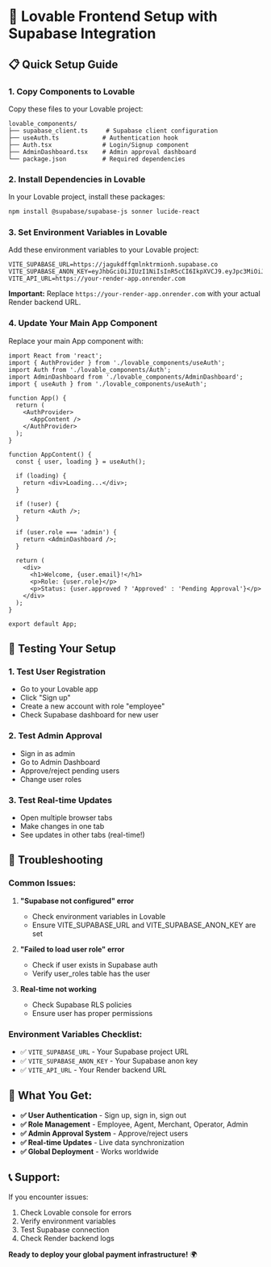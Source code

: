 # 🎨 Lovable Frontend Setup with Supabase Integration

## 📋 **Quick Setup Guide**

### 1. **Copy Components to Lovable**

Copy these files to your Lovable project:

```
lovable_components/
├── supabase_client.ts     # Supabase client configuration
├── useAuth.ts            # Authentication hook
├── Auth.tsx              # Login/Signup component
├── AdminDashboard.tsx    # Admin approval dashboard
└── package.json          # Required dependencies
```

### 2. **Install Dependencies in Lovable**

In your Lovable project, install these packages:

```bash
npm install @supabase/supabase-js sonner lucide-react
```

### 3. **Set Environment Variables in Lovable**

Add these environment variables to your Lovable project:

```env
VITE_SUPABASE_URL=https://jagukdffqmlnktrmionh.supabase.co
VITE_SUPABASE_ANON_KEY=eyJhbGciOiJIUzI1NiIsInR5cCI6IkpXVCJ9.eyJpc3MiOiJzdXBhYmFzZSIsInJlZiI6ImphZ3VrZGZmcW1sbmt0cm1pb25oIiwicm9sZSI6ImFub24iLCJpYXQiOjE3NjA0MzA1MTcsImV4cCI6MjA3NjAwNjUxN30.k5XqTSa4MsqwEdetFDw0rgNZln7hM6feJOhfPKdgD84
VITE_API_URL=https://your-render-app.onrender.com
```

**Important:** Replace `https://your-render-app.onrender.com` with your actual Render backend URL.

### 4. **Update Your Main App Component**

Replace your main App component with:

```tsx
import React from 'react';
import { AuthProvider } from './lovable_components/useAuth';
import Auth from './lovable_components/Auth';
import AdminDashboard from './lovable_components/AdminDashboard';
import { useAuth } from './lovable_components/useAuth';

function App() {
  return (
    <AuthProvider>
      <AppContent />
    </AuthProvider>
  );
}

function AppContent() {
  const { user, loading } = useAuth();

  if (loading) {
    return <div>Loading...</div>;
  }

  if (!user) {
    return <Auth />;
  }

  if (user.role === 'admin') {
    return <AdminDashboard />;
  }

  return (
    <div>
      <h1>Welcome, {user.email}!</h1>
      <p>Role: {user.role}</p>
      <p>Status: {user.approved ? 'Approved' : 'Pending Approval'}</p>
    </div>
  );
}

export default App;
```

## 🧪 **Testing Your Setup**

### 1. **Test User Registration**
- Go to your Lovable app
- Click "Sign up"
- Create a new account with role "employee"
- Check Supabase dashboard for new user

### 2. **Test Admin Approval**
- Sign in as admin
- Go to Admin Dashboard
- Approve/reject pending users
- Change user roles

### 3. **Test Real-time Updates**
- Open multiple browser tabs
- Make changes in one tab
- See updates in other tabs (real-time!)

## 🔧 **Troubleshooting**

### **Common Issues:**

1. **"Supabase not configured" error**
   - Check environment variables in Lovable
   - Ensure VITE_SUPABASE_URL and VITE_SUPABASE_ANON_KEY are set

2. **"Failed to load user role" error**
   - Check if user exists in Supabase auth
   - Verify user_roles table has the user

3. **Real-time not working**
   - Check Supabase RLS policies
   - Ensure user has proper permissions

### **Environment Variables Checklist:**

- ✅ `VITE_SUPABASE_URL` - Your Supabase project URL
- ✅ `VITE_SUPABASE_ANON_KEY` - Your Supabase anon key
- ✅ `VITE_API_URL` - Your Render backend URL

## 🚀 **What You Get:**

- **✅ User Authentication** - Sign up, sign in, sign out
- **✅ Role Management** - Employee, Agent, Merchant, Operator, Admin
- **✅ Admin Approval System** - Approve/reject users
- **✅ Real-time Updates** - Live data synchronization
- **✅ Global Deployment** - Works worldwide

## 📞 **Support:**

If you encounter issues:
1. Check Lovable console for errors
2. Verify environment variables
3. Test Supabase connection
4. Check Render backend logs

**Ready to deploy your global payment infrastructure!** 🌍
